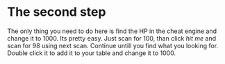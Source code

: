 # The second step

The only thing you need to do here is find the HP in the cheat engine and change it to 1000. Its pretty easy. Just scan for 100, than click *hit me* and scan for 98 using next scan. Continue untill you find what you looking for. Double click it to add it to your table and change it to 1000.